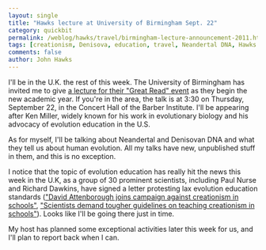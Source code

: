 ```yaml
---
layout: single 
title: "Hawks lecture at University of Birmingham Sept. 22" 
category: quickbit
permalink: /weblog/hawks/travel/birmingham-lecture-announcement-2011.html
tags: [creationism, Denisova, education, travel, Neandertal DNA, Hawks sightings] 
comments: false 
author: John Hawks 
---
```


I'll be in the U.K. the rest of this week. The University of Birmingham has invited me to give <a href="http://www.birmingham.ac.uk/welcome/events/grab.aspx">a lecture for their "Great Read" event</a> as they begin the new academic year. If you're in the area, the talk is at 3:30 on Thursday, September 22, in the Concert Hall of the Barber Institute. I'll be appearing after Ken Miller, widely known for his work in evolutionary biology and his advocacy of evolution education in the U.S.

As for myself, I'll be talking about Neandertal and Denisovan DNA and what they tell us about human evolution. All my talks have new, unpublished stuff in them, and this is no exception. 

I notice that the topic of evolution education has really hit the news this week in the U.K, as a group of 30 prominent scientists, including Paul Nurse and Richard Dawkins, have signed a letter protesting lax evolution education standards (<a href="http://www.telegraph.co.uk/education/educationnews/8769353/David-Attenborough-joins-campaign-against-creationism-in-schools.html">"David Attenborough joins campaign against creationism in schools"</a>, <a href="http://www.guardian.co.uk/education/2011/sep/19/scientists-demand-guidelines-creationism-schools">"Scientists demand tougher guidelines on teaching creationism in schools"</a>). Looks like I'll be going there just in time. 

My host has planned some exceptional activities later this week for us, and I'll plan to report back when I can. 

